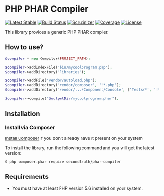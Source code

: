 PHP PHAR Compiler
=================

[![Latest Stable](http://img.shields.io/packagist/v/secondtruth/phar-compiler.svg)](https://packagist.org/p/secondtruth/phar-compiler)
[![Build Status](https://img.shields.io/travis/secondtruth/php-phar-compiler.svg)](https://travis-ci.org/secondtruth/php-phar-compiler)
[![Scrutinizer](http://img.shields.io/scrutinizer/g/secondtruth/php-phar-compiler.svg)](https://scrutinizer-ci.com/g/secondtruth/php-phar-compiler)
[![Coverage](http://img.shields.io/scrutinizer/coverage/g/secondtruth/php-phar-compiler.svg)](https://scrutinizer-ci.com/g/secondtruth/php-phar-compiler)
[![License](http://img.shields.io/packagist/l/secondtruth/phar-compiler.svg)](https://packagist.org/p/secondtruth/phar-compiler)

This library provides a generic PHP PHAR compiler.


How to use?
-----------

```php
$compiler = new Compiler(PROJECT_PATH);

$compiler->addIndexFile('bin/mycoolprogram.php');
$compiler->addDirectory('libraries');

$compiler->addFile('vendor/autoload.php');
$compiler->addDirectory('vendor/composer', '!*.php');
$compiler->addDirectory('vendor/.../Component/Console', ['Tests/*', '!*.php']);

$compiler->compile("$outputDir/mycoolprogram.phar");
```


Installation
------------

### Install via Composer

[Install Composer](https://getcomposer.org/doc/00-intro.md#installation-linux-unix-macos) if you don't already have it present on your system.

To install the library, run the following command and you will get the latest version:

    $ php composer.phar require secondtruth/phar-compiler


Requirements
------------

* You must have at least PHP version 5.6 installed on your system.

